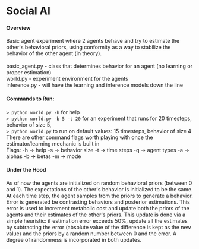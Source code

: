 # Social AI

#### Overview

Basic agent experiment where 2 agents behave and try to estimate the other's behavioral priors, using conformity as a way to stabilize the behavior of the other agent (in theory).
<br/>
<br/>
basic_agent.py - class that determines behavior for an agent (no learning or proper estimation)
<br/>
world.py - experiment environment for the agents
<br/>
inference.py - will have the learning and inference models down the line

#### Commands to Run:

`> python world.py -h` for help
<br/>
`> python world.py -b 5 -t 20` for an experiment that runs for 20 timesteps, behavior of size 5,
<br/>
`> python world.py` to run on default values: 15 timesteps, behavior of size 4
<br/>
There are other command flags worth playing with once the estimator/learning mechanic is built in
<br/>
Flags:
-h -> help
-s -> behavior size
-t -> time steps
-q -> agent types
-a -> alphas
-b -> betas
-m -> mode

#### Under the Hood

As of now the agents are initialized on random behavioral priors (between 0 and 1). The expectations of the other's behavior is initialized to be the same. At each time step, the agent samples from the priors to generate a behavior. Error is generated be contrasting behaviors and posterior estimations. This error is used to increment metabolic cost and update both the priors of the agents and their estimates of the other's priors. This update is done via a simple heuristic: if estimation error exceeds 50%, update all the estimates by subtracting the error (absolute value of the difference is kept as the new value) and the priors by a random number between 0 and the error. A degree of randomness is incorporated in both updates.
